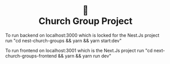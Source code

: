 <h1 align="center">
📄<br>Church Group Project
</h1>

To run backend on localhost:3000 which is locked for the Nest.Js project run "cd nest-church-groups && yarn && yarn start:dev"<br>

To run frontend on localhost:3001 which is the Next.Js project run "cd next-church-groups-frontend && yarn && yarn run dev"<br>
